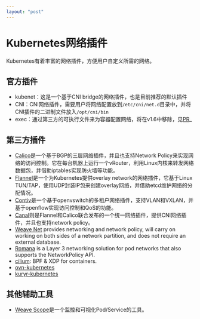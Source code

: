 ```yaml
---
layout: "post"
---
```


# Kubernetes网络插件

Kubernetes有着丰富的网络插件，方便用户自定义所需的网络。

## 官方插件

* kubenet：这是一个基于CNI bridge的网络插件，也是目前推荐的默认插件
* CNI：CNI网络插件，需要用户将网络配置放到`/etc/cni/net.d`目录中，并将CNI插件的二进制文件放入`/opt/cni/bin`
* exec：通过第三方的可执行文件来为容器配置网络，将在v1.6中移除，见[PR](https://github.com/kubernetes/kubernetes/pull/39254)_

## 第三方插件

- [Calico](http://docs.projectcalico.org/v2.0/getting-started/kubernetes/installation/hosted/)是一个基于BGP的三层网络插件，并且也支持Network Policy来实现网络的访问控制。它在每台机器上运行一个vRouter，利用Linux内核来转发网络数据包，并借助iptables实现防火墙等功能。
- [Flannel](https://github.com/coreos/flannel/blob/master/Documentation/kube-flannel.yml)是一个为Kubernetes提供overlay network的网络插件，它基于Linux TUN/TAP，使用UDP封装IP包来创建overlay网络，并借助etcd维护网络的分配情况。
- [Contiv](http://contiv.github.io)是一个基于openvswitch的多租户网络插件，支持VLAN和VXLAN，并基于openflow实现访问控制和QoS的功能。
- [Canal](https://github.com/tigera/canal/tree/master/k8s-install/kubeadm)则是Flannel和Calico联合发布的一个统一网络插件，提供CNI网络插件，并且也支持network policy。
- [Weave Net](https://www.weave.works/docs/net/latest/kube-addon/) provides networking and network policy, will carry on working on both sides of a network partition, and does not require an external database.
- [Romana](http://romana.io/) is a Layer 3 networking solution for pod networks that also supports the NetworkPolicy API.
- [cilium](https://github.com/cilium/cilium): BPF & XDP for containers.
- [ovn-kubernetes](https://github.com/openvswitch/ovn-kubernetes)
- [kuryr-kubernetes](https://github.com/openstack/kuryr-kubernetes)

## 其他辅助工具

- [Weave Scope](https://www.weave.works/documentation/scope-latest-installing/#k8s)是一个监控和可视化Pod/Service的工具。

